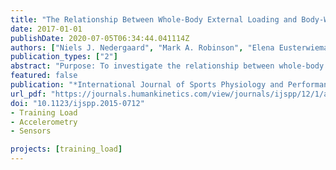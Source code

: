 ```yaml
---
title: "The Relationship Between Whole-Body External Loading and Body-Worn Accelerometry During Team-Sport Movements"
date: 2017-01-01
publishDate: 2020-07-05T06:34:44.041114Z
authors: ["Niels J. Nedergaard", "Mark A. Robinson", "Elena Eusterwiemann", "Barry Drust", "Paulo J. Lisboa", "Jos Vanrenterghem"]
publication_types: ["2"]
abstract: "Purpose: To investigate the relationship between whole-body accelerations and body-worn accelerometry during team-sport movements. Methods: Twenty male team-sport players performed forward running and anticipated 45° and 90° side-cuts at approach speeds of 2, 3, 4, and 5 m/s. Whole-body center-of-mass (CoM) accelerations were determined from ground-reaction forces collected from 1 foot–ground contact, and segmental accelerations were measured from a commercial GPS accelerometer unit on the upper trunk. Three higher-specification accelerometers were also positioned on the GPS unit, the dorsal aspect of the pelvis, and the shaft of the tibia. Associations between mechanical load variables (peak acceleration, loading rate, and impulse) calculated from both CoM accelerations and segmental accelerations were explored using regression analysis. In addition, 1-dimensional statistical parametric mapping (SPM) was used to explore the relationships between peak segmental accelerations and CoM-acceleration profiles during the whole foot–ground contact. Results: A weak relationship was observed for the investigated mechanical load variables regardless of accelerometer location and task (R2 values across accelerometer locations and tasks: peak acceleration .08–.55, loading rate .27–.59, and impulse .02–.59). Segmental accelerations generally overestimated whole-body mechanical load. SPM analysis showed that peak segmental accelerations were mostly related to CoM accelerations during the first 40–50% of contact phase. Conclusions: While body-worn accelerometry correlates to whole-body loading in team-sport movements and can reveal useful estimates concerning loading, these correlations are not strong. Bodyworn accelerometry should therefore be used with caution to monitor whole-body mechanical loading in the field."
featured: false
publication: "*International Journal of Sports Physiology and Performance*"
url_pdf: "https://journals.humankinetics.com/view/journals/ijspp/12/1/article-p18.xml"
doi: "10.1123/ijspp.2015-0712"
- Training Load
- Accelerometry
- Sensors

projects: [training_load]
---
```

